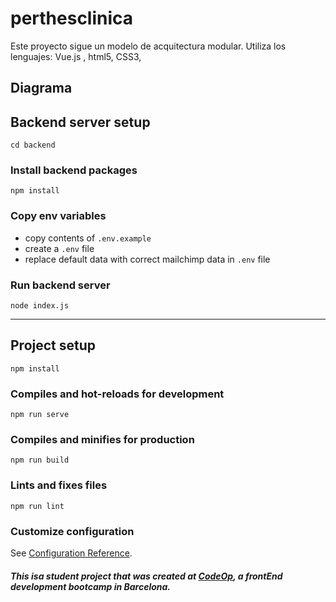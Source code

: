 # perthesclinica
Este proyecto sigue un modelo de acquitectura modular. 
Utiliza los lenguajes: Vue.js , html5, CSS3, 

## Diagrama



## Backend server setup

```
cd backend
```

### Install backend packages
```
npm install
```

### Copy env variables
- copy contents of `.env.example`
- create a `.env` file
- replace default data with correct mailchimp data in `.env` file


### Run backend server
```
node index.js
```



--------------




## Project setup
```
npm install
```

### Compiles and hot-reloads for development
```
npm run serve
```

### Compiles and minifies for production
```
npm run build
```

### Lints and fixes files
```
npm run lint
```

### Customize configuration
See [Configuration Reference](https://cli.vuejs.org/config/).



#### _This isa student project that was created at [CodeOp](http://codeop.tech), a frontEnd development bootcamp in Barcelona._
